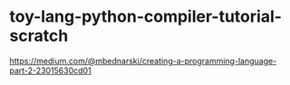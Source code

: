 # toy-lang-python-compiler-tutorial-scratch
https://medium.com/@mbednarski/creating-a-programming-language-part-2-23015630cd01
